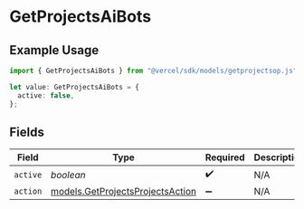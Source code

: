 # GetProjectsAiBots

## Example Usage

```typescript
import { GetProjectsAiBots } from "@vercel/sdk/models/getprojectsop.js";

let value: GetProjectsAiBots = {
  active: false,
};
```

## Fields

| Field                                                                      | Type                                                                       | Required                                                                   | Description                                                                |
| -------------------------------------------------------------------------- | -------------------------------------------------------------------------- | -------------------------------------------------------------------------- | -------------------------------------------------------------------------- |
| `active`                                                                   | *boolean*                                                                  | :heavy_check_mark:                                                         | N/A                                                                        |
| `action`                                                                   | [models.GetProjectsProjectsAction](../models/getprojectsprojectsaction.md) | :heavy_minus_sign:                                                         | N/A                                                                        |